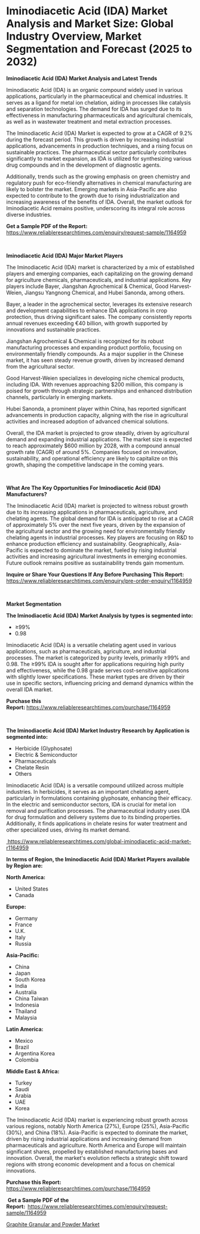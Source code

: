 <p><h1>Iminodiacetic Acid (IDA) Market Analysis and Market Size: Global Industry Overview, Market Segmentation and Forecast (2025 to 2032)</h1></p><p><strong>Iminodiacetic Acid (IDA) Market Analysis and Latest Trends</strong></p>
<p><p>Iminodiacetic Acid (IDA) is an organic compound widely used in various applications, particularly in the pharmaceutical and chemical industries. It serves as a ligand for metal ion chelation, aiding in processes like catalysis and separation technologies. The demand for IDA has surged due to its effectiveness in manufacturing pharmaceuticals and agricultural chemicals, as well as in wastewater treatment and metal extraction processes.</p><p>The Iminodiacetic Acid (IDA) Market is expected to grow at a CAGR of 9.2% during the forecast period. This growth is driven by increasing industrial applications, advancements in production techniques, and a rising focus on sustainable practices. The pharmaceutical sector particularly contributes significantly to market expansion, as IDA is utilized for synthesizing various drug compounds and in the development of diagnostic agents.</p><p>Additionally, trends such as the growing emphasis on green chemistry and regulatory push for eco-friendly alternatives in chemical manufacturing are likely to bolster the market. Emerging markets in Asia-Pacific are also expected to contribute to the growth due to rising industrialization and increasing awareness of the benefits of IDA. Overall, the market outlook for Iminodiacetic Acid remains positive, underscoring its integral role across diverse industries.</p></p>
<p><strong>Get a Sample PDF of the Report:&nbsp;</strong> <a href="https://www.reliableresearchtimes.com/enquiry/request-sample/1164959?utm_campaign=3358&utm_medium=2&utm_source=Github&utm_content=ia&utm_term=02042025&utm_id=iminodiacetic-acid-ida">https://www.reliableresearchtimes.com/enquiry/request-sample/1164959</a></p>
<p>&nbsp;</p>
<p><strong>Iminodiacetic Acid (IDA) Major Market Players</strong></p>
<p><p>The Iminodiacetic Acid (IDA) market is characterized by a mix of established players and emerging companies, each capitalizing on the growing demand for agriculture chemicals, pharmaceuticals, and industrial applications. Key players include Bayer, Jiangshan Agrochemical & Chemical, Good Harvest-Weien, Jiangsu Yangnong Chemical, and Hubei Sanonda, among others.</p><p>Bayer, a leader in the agrochemical sector, leverages its extensive research and development capabilities to enhance IDA applications in crop protection, thus driving significant sales. The company consistently reports annual revenues exceeding €40 billion, with growth supported by innovations and sustainable practices.</p><p>Jiangshan Agrochemical & Chemical is recognized for its robust manufacturing processes and expanding product portfolio, focusing on environmentally friendly compounds. As a major supplier in the Chinese market, it has seen steady revenue growth, driven by increased demand from the agricultural sector.</p><p>Good Harvest-Weien specializes in developing niche chemical products, including IDA. With revenues approaching $200 million, this company is poised for growth through strategic partnerships and enhanced distribution channels, particularly in emerging markets.</p><p>Hubei Sanonda, a prominent player within China, has reported significant advancements in production capacity, aligning with the rise in agricultural activities and increased adoption of advanced chemical solutions.</p><p>Overall, the IDA market is projected to grow steadily, driven by agricultural demand and expanding industrial applications. The market size is expected to reach approximately $600 million by 2028, with a compound annual growth rate (CAGR) of around 5%. Companies focused on innovation, sustainability, and operational efficiency are likely to capitalize on this growth, shaping the competitive landscape in the coming years.</p></p>
<p>&nbsp;</p>
<p><strong>What Are The Key Opportunities For Iminodiacetic Acid (IDA) Manufacturers?</strong></p>
<p><p>The Iminodiacetic Acid (IDA) market is projected to witness robust growth due to its increasing applications in pharmaceuticals, agriculture, and chelating agents. The global demand for IDA is anticipated to rise at a CAGR of approximately 5% over the next five years, driven by the expansion of the agricultural sector and the growing need for environmentally friendly chelating agents in industrial processes. Key players are focusing on R&D to enhance production efficiency and sustainability. Geographically, Asia-Pacific is expected to dominate the market, fueled by rising industrial activities and increasing agricultural investments in emerging economies. Future outlook remains positive as sustainability trends gain momentum.</p></p>
<p><strong>Inquire or Share Your Questions If Any Before Purchasing This Report:</strong> <a href="https://www.reliableresearchtimes.com/enquiry/pre-order-enquiry/1164959?utm_campaign=3358&utm_medium=2&utm_source=Github&utm_content=ia&utm_term=02042025&utm_id=iminodiacetic-acid-ida">https://www.reliableresearchtimes.com/enquiry/pre-order-enquiry/1164959</a></p>
<p>&nbsp;</p>
<p><strong>Market Segmentation</strong></p>
<p><strong>The Iminodiacetic Acid (IDA) Market Analysis by types is segmented into:</strong></p>
<p><ul><li>≥99%</li><li>0.98</li></ul></p>
<p><p>Iminodiacetic Acid (IDA) is a versatile chelating agent used in various applications, such as pharmaceuticals, agriculture, and industrial processes. The market is categorized by purity levels, primarily ≥99% and 0.98. The ≥99% IDA is sought after for applications requiring high purity and effectiveness, while the 0.98 grade serves cost-sensitive applications with slightly lower specifications. These market types are driven by their use in specific sectors, influencing pricing and demand dynamics within the overall IDA market.</p></p>
<p><strong>Purchase this Report:&nbsp;</strong><a href="https://www.reliableresearchtimes.com/purchase/1164959?utm_campaign=3358&utm_medium=2&utm_source=Github&utm_content=ia&utm_term=02042025&utm_id=iminodiacetic-acid-ida">https://www.reliableresearchtimes.com/purchase/1164959</a></p>
<p>&nbsp;</p>
<p><strong>The Iminodiacetic Acid (IDA) Market Industry Research by Application is segmented into:</strong></p>
<p><ul><li>Herbicide (Glyphosate)</li><li>Electric & Semiconductor</li><li>Pharmaceuticals</li><li>Chelate Resin</li><li>Others</li></ul></p>
<p><p>Iminodiacetic Acid (IDA) is a versatile compound utilized across multiple industries. In herbicides, it serves as an important chelating agent, particularly in formulations containing glyphosate, enhancing their efficacy. In the electric and semiconductor sectors, IDA is crucial for metal ion removal and purification processes. The pharmaceutical industry uses IDA for drug formulation and delivery systems due to its binding properties. Additionally, it finds applications in chelate resins for water treatment and other specialized uses, driving its market demand.</p></p>
<p><a href="https://www.reliableresearchtimes.com/global-iminodiacetic-acid-market-r1164959?utm_campaign=3358&utm_medium=2&utm_source=Github&utm_content=ia&utm_term=02042025&utm_id=iminodiacetic-acid-ida">&nbsp;https://www.reliableresearchtimes.com/global-iminodiacetic-acid-market-r1164959</a></p>
<p><strong>In terms of Region, the Iminodiacetic Acid (IDA) Market Players available by Region are:</strong></p>
<p>
    <p> <strong> North America: </strong>
        <ul>
            <li>United States</li>
            <li>Canada</li>
        </ul>
        </p> 
    <p> <strong> Europe: </strong>
        <ul>
            <li>Germany</li>
            <li>France</li>
            <li>U.K.</li>
            <li>Italy</li>
            <li>Russia</li>
        </ul>
        </p> 
    <p> <strong> Asia-Pacific: </strong>
        <ul>
            <li>China</li>
            <li>Japan</li>
            <li>South Korea</li>
            <li>India</li>
            <li>Australia</li>
            <li>China Taiwan</li>
            <li>Indonesia</li>
            <li>Thailand</li>
            <li>Malaysia</li>
        </ul>
        </p> 
    <p> <strong> Latin America: </strong>
        <ul>
            <li>Mexico</li>
            <li>Brazil</li>
            <li>Argentina Korea</li>
            <li>Colombia</li>
        </ul>
        </p> 
    <p> <strong> Middle East & Africa: </strong>
        <ul>
            <li>Turkey</li>
            <li>Saudi</li>
            <li>Arabia</li>
            <li>UAE</li>
            <li>Korea</li>
        </ul>
    </p>
    </p>
<p><p>The Iminodiacetic Acid (IDA) market is experiencing robust growth across various regions, notably North America (27%), Europe (25%), Asia-Pacific (30%), and China (18%). Asia-Pacific is expected to dominate the market, driven by rising industrial applications and increasing demand from pharmaceuticals and agriculture. North America and Europe will maintain significant shares, propelled by established manufacturing bases and innovation. Overall, the market's evolution reflects a strategic shift toward regions with strong economic development and a focus on chemical innovations.</p></p>
<p><strong>Purchase this Report: </strong><a href="https://www.reliableresearchtimes.com/purchase/1164959?utm_campaign=3358&utm_medium=2&utm_source=Github&utm_content=ia&utm_term=02042025&utm_id=iminodiacetic-acid-ida">https://www.reliableresearchtimes.com/purchase/1164959</a></p>
<p>&nbsp;<strong>Get a Sample PDF of the Report:&nbsp;&nbsp;</strong><a href="https://www.reliableresearchtimes.com/enquiry/request-sample/1164959?utm_campaign=3358&utm_medium=2&utm_source=Github&utm_content=ia&utm_term=02042025&utm_id=iminodiacetic-acid-ida">https://www.reliableresearchtimes.com/enquiry/request-sample/1164959</a></p>
<p><strong></strong></p>
<p><p><a href="https://github.com/rigelciara0p/Market-Research-Report-List-1/blob/main/graphite-granular-and-powder-market.md?utm_campaign=3358&utm_medium=2&utm_source=Github&utm_content=ia&utm_term=02042025&utm_id=iminodiacetic-acid-ida">Graphite Granular and Powder Market</a></p></p>